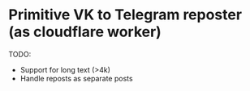 # Primitive VK to Telegram reposter (as cloudflare worker)


TODO:
- Support for long text (>4k)
- Handle reposts as separate posts 